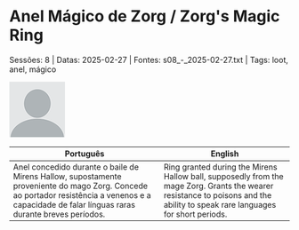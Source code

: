 
# Anel Mágico de Zorg / Zorg's Magic Ring

Sessões: 8 | Datas: 2025-02-27 | Fontes: s08_-_2025-02-27.txt | Tags: loot, anel, mágico

![Anel Mágico de Zorg](docs/dm/-/loot/blank.png)

| Português | English |
|-----------|---------|
| Anel concedido durante o baile de Mirens Hallow, supostamente proveniente do mago Zorg. Concede ao portador resistência a venenos e a capacidade de falar línguas raras durante breves períodos. | Ring granted during the Mirens Hallow ball, supposedly from the mage Zorg. Grants the wearer resistance to poisons and the ability to speak rare languages for short periods. |



















